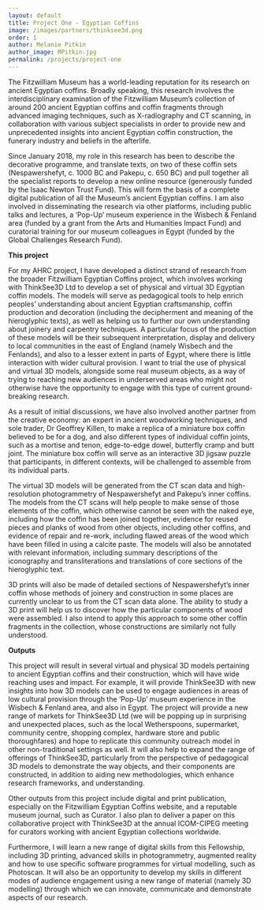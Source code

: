 ```yaml
---
layout: default
title: Project One - Egyptian Coffins
image: /images/partners/thinksee3d.png
order: 1
author: Melanie Pitkin
author_image: MPitkin.jpg
permalink: /projects/project-one
---
```

The Fitzwilliam Museum has a world-leading reputation for its research on ancient Egyptian coffins. Broadly speaking, this research involves the interdisciplinary examination of the Fitzwilliam Museum’s collection of around 200 ancient Egyptian coffins and coffin fragments through advanced imaging techniques, such as X-radiography and CT scanning, in collaboration with various subject specialists in order to provide new and unprecedented insights into ancient Egyptian coffin construction, the funerary industry and beliefs in the afterlife.

Since January 2018, my role in this research has been to describe the decorative programme, and translate texts, on two of these coffin sets (Nespawershefyt, c. 1000 BC and Pakepu, c. 650 BC) and pull together all the specialist reports to develop a new online resource (generously funded by the Isaac Newton Trust Fund). This will form the basis of a complete digital publication of all the Museum’s ancient Egyptian coffins. I am also involved in disseminating the research via other platforms, including public talks and lectures, a ‘Pop-Up’ museum experience in the Wisbech & Fenland area (funded by a grant from the Arts and Humanities Impact Fund) and curatorial training for our museum colleagues in Egypt (funded by the Global Challenges Research Fund).

**This project**

For my AHRC project, I have developed a distinct strand of research from the broader Fitzwilliam Egyptian Coffins project, which involves working with ThinkSee3D Ltd to develop a set of physical and virtual 3D Egyptian coffin models. The models will serve as pedagogical tools to help enrich peoples’ understanding about ancient Egyptian craftsmanship, coffin production and decoration (including the decipherment and meaning of the hieroglyphic texts), as well as helping us to further our own understanding about joinery and carpentry techniques. A particular focus of the production of these models will be their subsequent interpretation, display and delivery to local communities in the east of England (namely Wisbech and the Fenlands), and also to a lesser extent in parts of Egypt, where there is little interaction with wider cultural provision. I want to trial the use of physical and virtual 3D models, alongside some real museum objects, as a way of trying to reaching new audiences in underserved areas who might not otherwise have the opportunity to engage with this type of current ground-breaking research.

As a result of initial discussions, we have also involved another partner from the creative economy: an expert in ancient woodworking techniques, and sole trader, Dr Geoffrey Killen, to make a replica of a miniature box coffin believed to be for a dog, and also different types of individual coffin joints, such as a mortise and tenon, edge-to-edge dowel, butterfly cramp and butt joint. The miniature box coffin will serve as an interactive 3D jigsaw puzzle that participants, in different contexts, will be challenged to assemble from its individual parts.  

The virtual 3D models will be generated from the CT scan data and high-resolution photogrammetry of Nespawershefyt and Pakepu’s inner coffins. The models from the CT scans will help people to make sense of those elements of the coffin, which otherwise cannot be seen with the naked eye, including how the coffin has been joined together, evidence for reused pieces and planks of wood from other objects, including other coffins, and evidence of repair and re-work, including flawed areas of the wood which have been filled in using a calcite paste. The models will also be annotated with relevant information, including summary descriptions of the iconography and transliterations and translations of core sections of the hieroglyphic text.

3D prints will also be made of detailed sections of Nespawershefyt’s inner coffin whose methods of joinery and construction in some places are currently unclear to us from the CT scan data alone. The ability to study a 3D print will help us to discover how the particular components of wood were assembled. I also intend to apply this approach to some other coffin fragments in the collection, whose constructions are similarly not fully understood.

**Outputs**

This project will result in several virtual and physical 3D models pertaining to ancient Egyptian coffins and their construction, which will have wide reaching uses and impact. For example, it will provide ThinkSee3D with new insights into how 3D models can be used to engage audiences in areas of low cultural provision through the ‘Pop-Up’ museum experience in the Wisbech & Fenland area, and also in Egypt. The project will provide a new range of markets for ThinkSee3D Ltd (we will be popping up in surprising and unexpected places, such as the local Wetherspoons, supermarket, community centre, shopping complex, hardware store and public thoroughfares) and hope to replicate this community outreach model in other non-traditional settings as well. It will also help to expand the range of offerings of ThinkSee3D, particularly from the perspective of pedagogical 3D models to demonstrate the way objects, and their components are constructed, in addition to aiding new methodologies, which enhance research frameworks, and understanding.

Other outputs from this project include digital and print publication, especially on the Fitzwilliam Egyptian Coffins website, and a reputable museum journal, such as Curator. I also plan to deliver a paper on this collaborative project with ThinkSee3D at the annual ICOM-CIPEG meeting for curators working with ancient Egyptian collections worldwide.

Furthermore, I will learn a new range of digital skills from this Fellowship, including 3D printing, advanced skills in photogrammetry, augmented reality and how to use specific software programmes for virtual modelling, such as Photoscan. It will also be an opportunity to develop my skills in different modes of audience engagement using a new range of material (namely 3D modelling) through which we can innovate, communicate and demonstrate aspects of our research.
